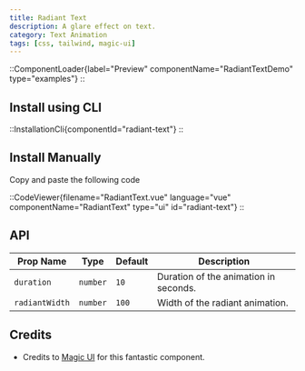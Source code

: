 ```yaml
---
title: Radiant Text
description: A glare effect on text.
category: Text Animation
tags: [css, tailwind, magic-ui]
---
```


::ComponentLoader{label="Preview" componentName="RadiantTextDemo" type="examples"}
::

## Install using CLI

::InstallationCli{componentId="radiant-text"}
::

## Install Manually

Copy and paste the following code

::CodeViewer{filename="RadiantText.vue" language="vue" componentName="RadiantText" type="ui" id="radiant-text"}
::

## API

| Prop Name      | Type     | Default | Description                           |
| -------------- | -------- | ------- | ------------------------------------- |
| `duration`     | `number` | `10`    | Duration of the animation in seconds. |
| `radiantWidth` | `number` | `100`   | Width of the radiant animation.       |

## Credits

- Credits to [Magic UI](https://magicui.design/docs/components/animated-shiny-text) for this fantastic component.
